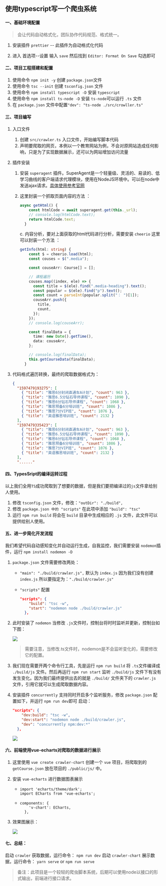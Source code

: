 ## 使用typescript写一个爬虫系统

#### 一、基础环境配置

> 会让代码自动格式化，团队协作代码规范、格式统一。

1. 安装插件 `prettier` -- 此插件为自动格式化代码

2. 进入 首选项--设置 输入 `save` 然后找到 `Editor: Format On Save` 勾选即可

#### 二、项目工程搭建和配置

1. 使用命令 `npm init -y` 创建 `package.json`文件
2. 使用命令 `tsc --init` 创建 `tsconfig.json` 文件
3. 使用命令 `npm install typescript -D` 安装 `typescript`
4. 使用命令 `npm install ts-node -D` 安装 `ts-node`可以运行 `.ts` 文件
5. 在 `package.json` 文件中配置`"dev": "ts-node ./src/crowller.ts"`

#### 三、项目编写

1. 入口文件

   1. 创建 `src/crawler.ts` 入口文件，开始编写脚本代码
   2. 声明要爬取的网页，本例以一个教育网站为例，不会对原网站造成任何影响，只是为了实现数据展示，还可以为网站增加访问流量

2. 插件安装

   1. 安装 `superagent` 插件。SuperAgent是一个轻量级、灵活的、易读的、低学习曲线的客户端请求代理模块，使用在NodeJS环境中。可以在node中发送ajax请求。[具体使用参考官网](https://visionmedia.github.io/superagent/)

   2. 这里封装一个抓取页面内容的方法 ：

      ```typescript
      async getHtml() {
          const htmlCode = await superagent.get(this._url);
          // console.log(htmlCode.text);
          return htmlCode.text;
        }
      ```

      c. 内容分析，要对上面获取的html代码进行分析，需要安装 `cheerio` 这里可以封装一个方法 ：

      ```typescript
      getInfo(html: string) {
          const $ = cheerio.load(html);
          const couses = $(".media");
      
          const couseArr: Course[] = [];
      
          // 课程遍历
          couses.map((index, ele) => {
            const title = $(ele).find(".media-heading").text();
            const popular = $(ele).find("p").text();
            const count = parseInt(popular.split("： ")[1]);
            couseArr.push({
              title,
              count,
            });
          });
          // console.log(couseArr);
      
          const finalData = {
            time: new Date().getTime(),
            data: couseArr,
          };
      
          // console.log(finalData);
          this.getCourseData(finalData);
        }
      ```

3. 代码格式遍历转换，最终的爬取数据格式为：

   ```json
   {
     "1597479193275": [
       { "title": "雅思6分封闭直通车A计划", "count": 963 },
       { "title": "雅思6.5分钻石导师课程", "count": 1090 },
       { "title": "雅思6分钻石导师课程", "count": 1068 },
       { "title": "雅思预备6分培训班", "count": 1086 },
       { "title": "雅思7分VIP班", "count": 1076 },
       { "title": "英语雅思培训班", "count": 2132 }
     ],
     "1597479335423": [
       { "title": "雅思6分封闭直通车A计划", "count": 963 },
       { "title": "雅思6.5分钻石导师课程", "count": 1090 },
       { "title": "雅思6分钻石导师课程", "count": 1068 },
       { "title": "雅思预备6分培训班", "count": 1086 },
       { "title": "雅思7分VIP班", "count": 1076 },
       { "title": "英语雅思培训班", "count": 2132 }
     ],
     "......"
   ```

#### 四、TypesSript的编译运转过程

以上我们全用`TS`成功爬取到了想要的数据，但是我们要把编译过的`js`文件拿给别人使用。

1. 修改 `tsconfig.json` 文件，修改：`"outDir": "./build",`
2. 修改 `package.json 中的 "scripts"` 在此项中添加 `"build": "tsc"`
3. 运行 `npm run build` 将会在 `build` 目录中生成相应的 `.js` 文件，此文件可以提供给别人使用。

#### 五、进一步简化开发流程

我们希望代码自动感知变化并自动运行生成，自我监控，我们需要安装 `nodemon`插件，运行 `npm install nodemon -D`

1. `package.json` 文件需要修改两处：

   * `"main": "./build/crawler.js",` 默认为 `index.js` 因为我们没有创建 `index.js` 所以要指定为：`"./build/crawler.js"`

   * `"scripts"` 配置

     ```json
     "scripts": {
         "build": "tsc -w",
         "start": "nodemon node ./build/crawler.js"
       },
     ```

2. 此时安装了 `nodemon` 当修改 `.js`文件时，控制台将时时监听并更新，控制台如下图：

   ![](https://github.com/zockbell/crawler/blob/master/crawler_chart/src/assets/1.png)

   > 需要注意，当修改.ts文件时，nodemon是不会监听变化的，需要修改它的配置。

3. 我们现在需要开两个命令行工具，先是运行 `npm run build` 将 `.ts`文件编译成 `./build/js` 文件。然后再运行 `npm run start` 监听 `./build/js` 文件下有没有发生变化。因为我们最终提供出去的就是 `./build/` 文件夹下的 `crawler.js` 文件，引用它就可以生成爬取数据内容。

4. 安装插件 `concurrently` 支持同时开启多个监听服务，修改 `package.json` 配置如下，并运行 `npm run dev`即可 启动：

   ```json
   "scripts": {
       "dev:build": "tsc -w",
       "dev:start": "nodemon node ./build/crawler.js",
       "dev": "concurrently npm:dev:*"
     },
   ```

   ![](https://github.com/zockbell/crawler/blob/master/crawler_chart/src/assets/2.png)

#### 六、前端使用vue-echarts对爬取的数据进行展示

1. 这里使用 `vue create crawler-chart` 创建一个 `vue` 项目，将爬取到的 `getCourse.json` 放在项目的 `./public/js/` 中。

2. 安装  `vue-echarts` 进行数据图表展示

   * ```vue
     import 'echarts/theme/dark';
     import ECharts from 'vue-echarts';
     ```

   * ```
     components: {
         'v-chart': ECharts,
       },
     ```

3. 效果图展示：

   ![](https://github.com/zockbell/crawler/blob/master/crawler_chart/src/assets/3.png)

#### 七、总结：
启动 `crawler` 获取数据，运行命令： `npm run dev`
启动 `crawler-chart` 展示数据，运行命令： `yarn serve` or `npm run serve`
> 备注：此项目是一个较轻的爬虫脚本系统，后期可以使用node以接口的形式输出，前端进行接口请求。
